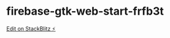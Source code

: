 # firebase-gtk-web-start-frfb3t

[Edit on StackBlitz ⚡️](https://stackblitz.com/edit/firebase-gtk-web-start-frfb3t)